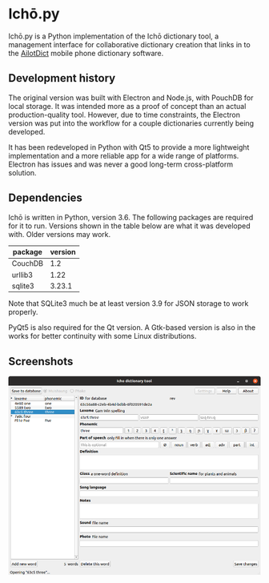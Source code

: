 # Ichō.py

Ichō.py is a Python implementation of the Ichō dictionary tool, a management interface for collaborative dictionary creation that links in to the [AilotDict](https://github.com/phonemica/ailot) mobile phone dictionary software.

## Development history

The original version was built with Electron and Node.js, with PouchDB for local storage. It was intended more as a proof of concept than an actual production-quality tool. However, due to time constraints, the Electron version was put into the workflow for a couple dictionaries currently being developed.

It has been redeveloped in Python with Qt5 to provide a more lightweight implementation and a more reliable app for a wide range of platforms. Electron has issues and was never a good long-term cross-platform solution.

## Dependencies

Ichō is written in Python, version 3.6. The following packages are required for it to run. Versions shown in the table below are what it was developed with. Older versions may work.

| package | version |
|---------|---------|
| CouchDB | 1.2     |
| urllib3 | 1.22    |
| sqlite3 | 3.23.1  |

Note that SQLite3 much be at least version 3.9 for JSON storage to work properly.

PyQt5 is also required for the Qt version. A Gtk-based version is also in the works for better continuity with some Linux distributions.

## Screenshots

![Qt5 on Ubuntu 18.04](screenshot.png)

